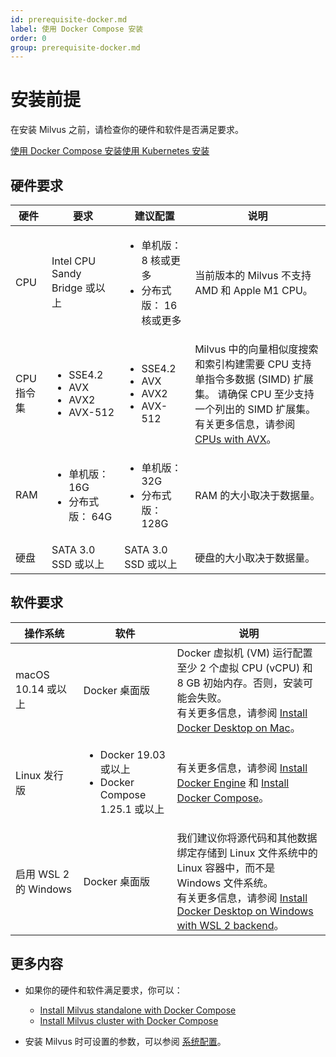 ```yaml
---
id: prerequisite-docker.md
label: 使用 Docker Compose 安装
order: 0
group: prerequisite-docker.md
---
```

# 安装前提



在安装 Milvus 之前，请检查你的硬件和软件是否满足要求。

<div class="tab-wrapper"><a href="prerequisite-docker.md" class='active '>使用 Docker Compose 安装</a><a href="prerequisite-helm.md" class=''>使用 Kubernetes 安装</a></div>

## 硬件要求

|硬件           | 要求                                                  |建议配置| 说明                                                         |
| ------------------- | ------------------------------------------------------------ |--------------| ------------------------------------------------------------ |
| CPU                 | Intel CPU Sandy Bridge 或以上                              |<ul><li>单机版： 8 核或更多</li><li>分布式版： 16 核或更多</li></ul>| 当前版本的 Milvus 不支持 AMD 和 Apple M1 CPU。 |
| CPU 指令集 | <ul><li>SSE4.2</li><li>AVX</li><li>AVX2</li><li>AVX-512</li></ul> |<ul><li>SSE4.2</li><li>AVX</li><li>AVX2</li><li>AVX-512</li></ul> |  Milvus 中的向量相似度搜索和索引构建需要 CPU 支持单指令多数据 (SIMD) 扩展集。 请确保 CPU 至少支持一个列出的 SIMD 扩展集。 有关更多信息，请参阅 [CPUs with AVX](https://en.wikipedia.org/wiki/Advanced_Vector_Extensions#CPUs_with_AVX)。                         |
| RAM                 | <ul><li>单机版：16G</li><li>分布式版： 64G</li></ul>       |<ul><li>单机版：32G</li><li>分布式版：128G</li></ul>        | RAM 的大小取决于数据量。                 |
| 硬盘          | SATA 3.0 SSD 或以上                                       |SATA 3.0 SSD 或以上 | 硬盘的大小取决于数据量。          |

## 软件要求

| 操作系统           | 软件                                                     | 说明                                                         |
| -------------------------- | ------------------------------------------------------------ | ------------------------------------------------------------ |
| macOS 10.14 或以上       | Docker 桌面版                                               | Docker 虚拟机 (VM) 运行配置至少 2 个虚拟 CPU (vCPU) 和 8 GB 初始内存。否则，安装可能会失败。<br/>有关更多信息，请参阅 [Install Docker Desktop on Mac](https://docs.docker.com/desktop/mac/install/)。|
| Linux 发行版            | <ul><li>Docker 19.03 或以上</li><li>Docker Compose 1.25.1 或以上</li></ul> | 有关更多信息，请参阅 [Install Docker Engine](https://docs.docker.com/engine/install/) 和 [Install Docker Compose](https://docs.docker.com/compose/install/)。|
| 启用 WSL 2 的 Windows | Docker 桌面版                                               | 我们建议你将源代码和其他数据绑定存储到 Linux 文件系统中的 Linux 容器中，而不是 Windows 文件系统。<br/>有关更多信息，请参阅 [Install Docker Desktop on Windows with WSL 2 backend](https://docs.docker.com/desktop/windows/install/#wsl-2-backend)。 |

## 更多内容
- 如果你的硬件和软件满足要求，你可以：
  - [Install Milvus standalone with Docker Compose](install_standalone-docker.md)
  - [Install Milvus cluster with Docker Compose](install_cluster-docker.md)

- 安装 Milvus 时可设置的参数，可以参阅 [系统配置](system_configuration.md)。
